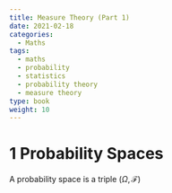 ```yaml
---
title: Measure Theory (Part 1)
date: 2021-02-18
categories:
  - Maths
tags:
  - maths
  - probability
  - statistics
  - probability theory
  - measure theory
type: book
weight: 10
---
```


# 1 Probability Spaces

A probability space is a triple $(\Omega, \mathcal{F})$
